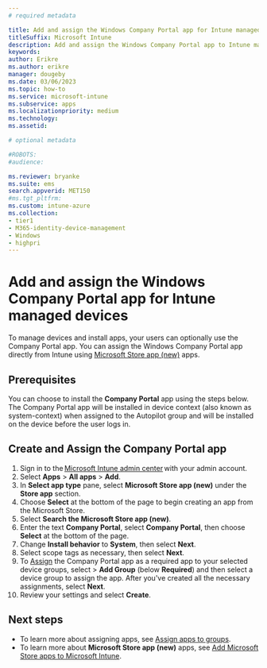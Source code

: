 ```yaml
---
# required metadata

title: Add and assign the Windows Company Portal app for Intune managed devices
titleSuffix: Microsoft Intune
description: Add and assign the Windows Company Portal app to Intune managed devices.
keywords:
author: Erikre
ms.author: erikre
manager: dougeby
ms.date: 03/06/2023
ms.topic: how-to
ms.service: microsoft-intune
ms.subservice: apps
ms.localizationpriority: medium
ms.technology:
ms.assetid: 

# optional metadata

#ROBOTS:
#audience:

ms.reviewer: bryanke
ms.suite: ems
search.appverid: MET150
#ms.tgt_pltfrm:
ms.custom: intune-azure
ms.collection:
- tier1
- M365-identity-device-management
- Windows
- highpri
---
```


# Add and assign the Windows Company Portal app for Intune managed devices

To manage devices and install apps, your users can optionally use the Company Portal app. You can assign the Windows Company Portal app directly from Intune using [Microsoft Store app (new)](store-apps-microsoft.md) apps.

## Prerequisites

You can choose to install the **Company Portal** app using the steps below. The Company Portal app will be installed in device context (also known as system-context) when assigned to the Autopilot group and will be installed on the device before the user logs in. 

## Create and Assign the Company Portal app

1. Sign in to the [Microsoft Intune admin center](https://go.microsoft.com/fwlink/?linkid=2109431) with your admin account.
2. Select **Apps** > **All apps** > **Add**.
3. In **Select app type** pane, select **Microsoft Store app (new)** under the **Store app** section.
4. Choose **Select** at the bottom of the page to begin creating an app from the Microsoft Store.
5. Select **Search the Microsoft Store app (new)**.
6. Enter the text **Company Portal**, select **Company Portal**, then choose **Select** at the bottom of the page.
7. Change **Install behavior** to **System**, then select **Next**.
8. Select scope tags as necessary, then select **Next**.
9. To [Assign](apps-deploy.md) the Company Portal app as a required app to your selected device groups, select > **Add Group** (below **Required**) and then select a device group to assign the app. After you've created all the necessary assignments, select **Next**.
10. Review your settings and select **Create**.

## Next steps

- To learn more about assigning apps, see [Assign apps to groups](apps-deploy.md).
- To learn more about **Microsoft Store app (new)** apps, see [Add Microsoft Store apps to Microsoft Intune](store-apps-microsoft.md).
